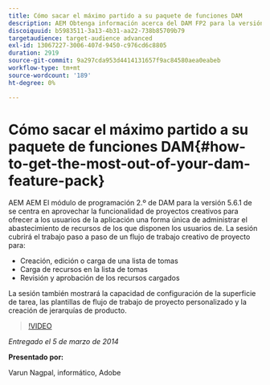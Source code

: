 ```yaml
---
title: Cómo sacar el máximo partido a su paquete de funciones DAM
description: AEM Obtenga información acerca del DAM FP2 para la versión 5.6.1 de la. Este paquete de funciones se centra en aprovechar la funcionalidad de Proyectos creativos para ofrecerle una forma única de administrar el abastecimiento de recursos. La sesión explica cómo trabajar paso a paso con un flujo de trabajo de proyecto creativo para crear, editar y cargar una lista de tomas, así como cargar recursos en dicha lista. También cubre la revisión y aprobación de los recursos cargados. También aprende la capacidad de la configuración de la superficie de tarea, las plantillas de flujo de trabajo de proyecto personalizado y la creación de jerarquías de productos.
discoiquuid: b5983511-3a13-4b31-aa22-738b85709b79
targetaudience: target-audience advanced
exl-id: 13067227-3006-407d-9450-c976cd6c8805
duration: 2919
source-git-commit: 9a297cda953d4414131657f9ac84580aea0eabeb
workflow-type: tm+mt
source-wordcount: '189'
ht-degree: 0%

---
```


# Cómo sacar el máximo partido a su paquete de funciones DAM{#how-to-get-the-most-out-of-your-dam-feature-pack}

AEM AEM El módulo de programación 2.º de DAM para la versión 5.6.1 de se centra en aprovechar la funcionalidad de proyectos creativos para ofrecer a los usuarios de la aplicación una forma única de administrar el abastecimiento de recursos de los que disponen los usuarios de. La sesión cubrirá el trabajo paso a paso de un flujo de trabajo creativo de proyecto para:

* Creación, edición o carga de una lista de tomas
* Carga de recursos en la lista de tomas
* Revisión y aprobación de los recursos cargados

La sesión también mostrará la capacidad de configuración de la superficie de tarea, las plantillas de flujo de trabajo de proyecto personalizado y la creación de jerarquías de producto.

>[!VIDEO](https://video.tv.adobe.com/v/19523/?quality=9)

*Entregado el 5 de marzo de 2014*

**Presentado por:**

Varun Nagpal, informático, Adobe

<!--
[Get back to the Overview](https://helpx.adobe.com/experience-manager/kt/eseminars/gems/aem-index.html)
-->
